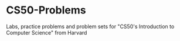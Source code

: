 # CS50-Problems
Labs, practice problems and problem sets for "CS50's Introduction to Computer Science" from Harvard
